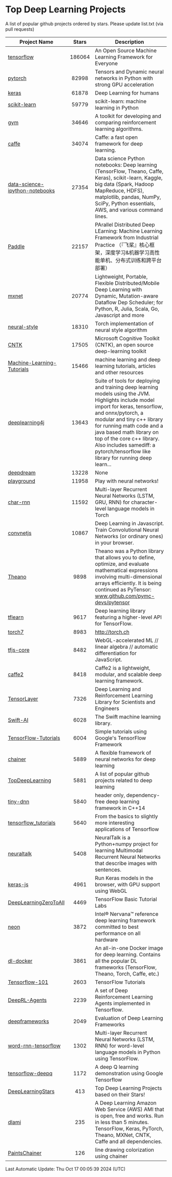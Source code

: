 # Top Deep Learning Projects
A list of popular github projects ordered by stars.
Please update list.txt (via pull requests)

|Project Name| Stars | Description |
| ---------- |:-----:| ----------- |
| [tensorflow](https://github.com/tensorflow/tensorflow) | 186064 | An Open Source Machine Learning Framework for Everyone |
| [pytorch](https://github.com/pytorch/pytorch) | 82998 | Tensors and Dynamic neural networks in Python with strong GPU acceleration |
| [keras](https://github.com/keras-team/keras) | 61878 | Deep Learning for humans |
| [scikit-learn](https://github.com/scikit-learn/scikit-learn) | 59779 | scikit-learn: machine learning in Python |
| [gym](https://github.com/openai/gym) | 34646 | A toolkit for developing and comparing reinforcement learning algorithms. |
| [caffe](https://github.com/BVLC/caffe) | 34074 | Caffe: a fast open framework for deep learning. |
| [data-science-ipython-notebooks](https://github.com/donnemartin/data-science-ipython-notebooks) | 27354 | Data science Python notebooks: Deep learning (TensorFlow, Theano, Caffe, Keras), scikit-learn, Kaggle, big data (Spark, Hadoop MapReduce, HDFS), matplotlib, pandas, NumPy, SciPy, Python essentials, AWS, and various command lines. |
| [Paddle](https://github.com/PaddlePaddle/Paddle) | 22157 | PArallel Distributed Deep LEarning: Machine Learning Framework from Industrial Practice （『飞桨』核心框架，深度学习&机器学习高性能单机、分布式训练和跨平台部署） |
| [mxnet](https://github.com/apache/mxnet) | 20774 | Lightweight, Portable, Flexible Distributed/Mobile Deep Learning with Dynamic, Mutation-aware Dataflow Dep Scheduler; for Python, R, Julia, Scala, Go, Javascript and more |
| [neural-style](https://github.com/jcjohnson/neural-style) | 18310 | Torch implementation of neural style algorithm |
| [CNTK](https://github.com/microsoft/CNTK) | 17505 | Microsoft Cognitive Toolkit (CNTK), an open source deep-learning toolkit |
| [Machine-Learning-Tutorials](https://github.com/ujjwalkarn/Machine-Learning-Tutorials) | 15466 | machine learning and deep learning tutorials, articles and other resources  |
| [deeplearning4j](https://github.com/deeplearning4j/deeplearning4j) | 13643 | Suite of tools for deploying and training deep learning models using the JVM. Highlights include model import for keras, tensorflow, and onnx/pytorch, a modular and tiny c++ library for running math code and a java based math library on top of the core c++ library. Also includes samediff: a pytorch/tensorflow like library for running deep learn... |
| [deepdream](https://github.com/google/deepdream) | 13228 | None |
| [playground](https://github.com/tensorflow/playground) | 11958 | Play with neural networks! |
| [char-rnn](https://github.com/karpathy/char-rnn) | 11592 | Multi-layer Recurrent Neural Networks (LSTM, GRU, RNN) for character-level language models in Torch |
| [convnetjs](https://github.com/karpathy/convnetjs) | 10867 | Deep Learning in Javascript. Train Convolutional Neural Networks (or ordinary ones) in your browser. |
| [Theano](https://github.com/Theano/Theano) | 9898 | Theano was a Python library that allows you to define, optimize, and evaluate mathematical expressions involving multi-dimensional arrays efficiently. It is being continued as PyTensor: www.github.com/pymc-devs/pytensor |
| [tflearn](https://github.com/tflearn/tflearn) | 9617 | Deep learning library featuring a higher-level API for TensorFlow. |
| [torch7](https://github.com/torch/torch7) | 8983 | http://torch.ch |
| [tfjs-core](https://github.com/tensorflow/tfjs-core) | 8482 | WebGL-accelerated ML // linear algebra // automatic differentiation for JavaScript. |
| [caffe2](https://github.com/facebookarchive/caffe2) | 8418 | Caffe2 is a lightweight, modular, and scalable deep learning framework. |
| [TensorLayer](https://github.com/tensorlayer/TensorLayer) | 7326 | Deep Learning and Reinforcement Learning Library for Scientists and Engineers  |
| [Swift-AI](https://github.com/Swift-AI/Swift-AI) | 6028 | The Swift machine learning library. |
| [TensorFlow-Tutorials](https://github.com/nlintz/TensorFlow-Tutorials) | 6004 | Simple tutorials using Google's TensorFlow Framework |
| [chainer](https://github.com/chainer/chainer) | 5889 | A flexible framework of neural networks for deep learning |
| [TopDeepLearning](https://github.com/aymericdamien/TopDeepLearning) | 5881 | A list of popular github projects related to deep learning |
| [tiny-dnn](https://github.com/tiny-dnn/tiny-dnn) | 5840 | header only, dependency-free deep learning framework in C++14 |
| [tensorflow_tutorials](https://github.com/pkmital/tensorflow_tutorials) | 5640 | From the basics to slightly more interesting applications of Tensorflow |
| [neuraltalk](https://github.com/karpathy/neuraltalk) | 5408 | NeuralTalk is a Python+numpy project for learning Multimodal Recurrent Neural Networks that describe images with sentences. |
| [keras-js](https://github.com/transcranial/keras-js) | 4961 | Run Keras models in the browser, with GPU support using WebGL |
| [DeepLearningZeroToAll](https://github.com/hunkim/DeepLearningZeroToAll) | 4469 | TensorFlow Basic Tutorial Labs |
| [neon](https://github.com/NervanaSystems/neon) | 3872 | Intel® Nervana™ reference deep learning framework committed to best performance on all hardware |
| [dl-docker](https://github.com/floydhub/dl-docker) | 3861 | An all-in-one Docker image for deep learning. Contains all the popular DL frameworks (TensorFlow, Theano, Torch, Caffe, etc.) |
| [Tensorflow-101](https://github.com/sjchoi86/Tensorflow-101) | 2603 | TensorFlow Tutorials |
| [DeepRL-Agents](https://github.com/awjuliani/DeepRL-Agents) | 2239 | A set of Deep Reinforcement Learning Agents implemented in Tensorflow. |
| [deepframeworks](https://github.com/zer0n/deepframeworks) | 2049 | Evaluation of Deep Learning Frameworks |
| [word-rnn-tensorflow](https://github.com/hunkim/word-rnn-tensorflow) | 1302 | Multi-layer Recurrent Neural Networks (LSTM, RNN) for word-level language models in Python using TensorFlow. |
| [tensorflow-deepq](https://github.com/siemanko/tensorflow-deepq) | 1172 | A deep Q learning demonstration using Google Tensorflow |
| [DeepLearningStars](https://github.com/hunkim/DeepLearningStars) | 413 | Top Deep Learning Projects based on their Stars! |
| [dlami](https://github.com/ritchieng/dlami) | 235 | A Deep Learning Amazon Web Service (AWS) AMI that is open, free and works. Run in less than 5 minutes. TensorFlow, Keras, PyTorch, Theano, MXNet, CNTK, Caffe and all dependencies. |
| [PaintsChainer](https://github.com/taizan/PaintsChainer) | 126 | line drawing colorization using chainer |

Last Automatic Update: Thu Oct 17 00:05:39 2024 (UTC)

